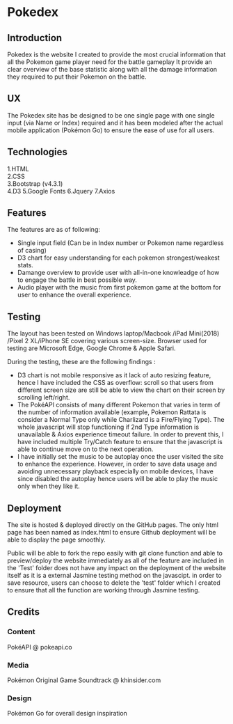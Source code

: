 # Pokedex

## Introduction
Pokedex is the website I created to provide the most crucial information that all the Pokemon game player need for the battle gameplay 
It provide an clear overview of the base statistic along with all the damage information they required to put their Pokemon on the battle.

## UX
The Pokedex site has be designed to be one single page with one single input (via Name or Index) required and it has been modeled after the actual mobile application (Pokémon Go) to ensure the ease of use for all users.


## Technologies
1.HTML  
2.CSS  
3.Bootstrap (v4.3.1)  
4.D3
5.Google Fonts
6.Jquery
7.Axios

## Features
The features are as of following:  
- Single input field (Can be in Index number or Pokemon name regardless of casing)
- D3 chart for easy understanding for each pokemon strongest/weakest stats.
- Damange overview to provide user with all-in-one knowleadge of how to engage the battle in best possible way.
- Audio player with the music from first pokemon game at the bottom for user to enhance the overall experience.

## Testing
The layout has been tested on Windows laptop/Macbook /iPad Mini(2018) /Pixel 2 XL/iPhone SE covering various screen-size. Browser used for testing are Microsoft Edge, Google Chrome & Apple Safari.

During the testing, these are the following findings :  
- D3 chart is not mobile responsive as it lack of auto resizing feature, hence I have included the CSS as overflow: scroll so that users from different screen size are still be able to view the chart on their screen by scrolling left/right.
- The PokéAPI consists of many different Pokemon that varies in term of the number of information available (example, Pokemon Rattata is consider a Normal Type only while Charlizard is a Fire/Flying Type). The whole javascript will stop functioning if 2nd Type information is unavailable & Axios experience timeout failure.
In order to prevent this, I have included multiple Try/Catch feature to ensure that the javascript is able to continue move on to the next operation. 
- I have initially set the music to be autoplay once the user visited the site to enhance the experience. However, in order to save data usage and avoiding unnecessary playback especially on mobile devices, I have since disabled the autoplay hence users will be able to play the music only when they like it.

## Deployment
The site is hosted & deployed directly on the GitHub pages. The only html page has been named as index.html to ensure Github deployment will be able to display the page smoothly.

Public will be able to fork the repo easily with git clone function and able to preview/deploy the website immediately as all of the feature are included in the 
'Test' folder does not have any impact on the deployment of the website itself as it is a external Jasmine testing method on the javascipt.
in order to save resource, users can choose to delete the 'test' folder which I created to ensure that all the function are working through Jasmine testing.

## Credits 

### Content 
PokéAPI @ pokeapi.co

### Media
Pokémon Original Game Soundtrack @ khinsider.com

### Design
Pokémon Go for overall design inspiration